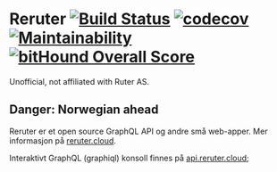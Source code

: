 # Reruter [![Build Status](https://travis-ci.org/karl-run/reruter.svg?branch=master)](https://travis-ci.org/karl-run/reruter) [![codecov](https://codecov.io/gh/karl-run/reruter/branch/master/graph/badge.svg)](https://codecov.io/gh/karl-run/reruter) [![Maintainability](https://api.codeclimate.com/v1/badges/b6b624099cf05b1ad315/maintainability)](https://codeclimate.com/github/karl-run/reruter/maintainability) [![bitHound Overall Score](https://www.bithound.io/github/karl-run/reruter/badges/score.svg)](https://www.bithound.io/github/karl-run/reruter)

Unofficial, not affiliated with Ruter AS.

## Danger: Norwegian ahead

Reruter er et open source GraphQL API og andre små web-apper. Mer informasjon på [reruter.cloud](https://reruter.cloud/).

Interaktivt GraphQL (graphiql) konsoll finnes på [api.reruter.cloud](https://api.reruter.cloud/);
